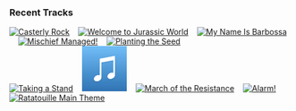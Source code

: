 ### Recent Tracks
[<img src='https://lastfm.freetls.fastly.net/i/u/300x300/ce5054350b03ec0fd8b28b18f48554fb.png' width='16%' height='16%' alt='Casterly Rock'>](https://www.last.fm/music/ramin%2bdjawadi/_/casterly%2brock)&nbsp;&nbsp;&nbsp;&nbsp;[<img src='https://lastfm.freetls.fastly.net/i/u/300x300/81ffc0f58d8eddb9a2d57806c8f9d0bb.png' width='16%' height='16%' alt='Welcome to Jurassic World'>](https://www.last.fm/music/michael%2bgiacchino/_/welcome%2bto%2bjurassic%2bworld)&nbsp;&nbsp;&nbsp;&nbsp;[<img src='https://lastfm.freetls.fastly.net/i/u/300x300/ba94ae4bc6e39beb6b517762e18d63de.png' width='16%' height='16%' alt='My Name Is Barbossa'>](https://www.last.fm/music/geoff%2bzanelli/_/my%2bname%2bis%2bbarbossa)&nbsp;&nbsp;&nbsp;&nbsp;[<img src='https://lastfm.freetls.fastly.net/i/u/300x300/e79053f7d62b4e9cb377cce864a40d8e.png' width='16%' height='16%' alt='Mischief Managed!'>](https://www.last.fm/music/john%2bwilliams/_/mischief%2bmanaged%2521)&nbsp;&nbsp;&nbsp;&nbsp;[<img src='https://lastfm.freetls.fastly.net/i/u/300x300/40ea665057a5358fa8e04356af7efa98.png' width='16%' height='16%' alt='Planting the Seed'>](https://www.last.fm/music/david%2bholmes/_/planting%2bthe%2bseed)&nbsp;&nbsp;&nbsp;&nbsp;<br>[<img src='https://lastfm.freetls.fastly.net/i/u/300x300/409b7224df0157b838d5760839e5aa6a.png' width='16%' height='16%' alt='Taking a Stand'>](https://www.last.fm/music/henry%2bjackman/_/taking%2ba%2bstand)&nbsp;&nbsp;&nbsp;&nbsp;[<img src='https://github.com/atfinke/atfinke/blob/master/placeholder.jpeg?raw=true' width='16%' height='16%' alt='Palm Tree Escape - From "Pirates of the Caribbean: On Stranger Tides"/Score'>](https://www.last.fm/music/hans%2bzimmer/_/palm%2btree%2bescape%2b-%2bfrom%2b%2522pirates%2bof%2bthe%2bcaribbean%253a%2bon%2bstranger%2btides%2522%252fscore)&nbsp;&nbsp;&nbsp;&nbsp;[<img src='https://lastfm.freetls.fastly.net/i/u/300x300/ddf9879fbba5c96017bfc3430a3fda41.png' width='16%' height='16%' alt='March of the Resistance'>](https://www.last.fm/music/john%2bwilliams/_/march%2bof%2bthe%2bresistance)&nbsp;&nbsp;&nbsp;&nbsp;[<img src='https://lastfm.freetls.fastly.net/i/u/300x300/93ed1fc13eb5475ca900065c91418139.png' width='16%' height='16%' alt='Alarm!'>](https://www.last.fm/music/john%2bwilliams/_/alarm%2521)&nbsp;&nbsp;&nbsp;&nbsp;[<img src='https://lastfm.freetls.fastly.net/i/u/300x300/1683fb107a4448bc8b2f39f902a7aada.png' width='16%' height='16%' alt='Ratatouille Main Theme'>](https://www.last.fm/music/michael%2bgiacchino/_/ratatouille%2bmain%2btheme)&nbsp;&nbsp;&nbsp;&nbsp;<br>